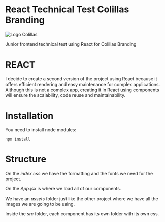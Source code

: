 # React Technical Test Colillas Branding

![Logo Colillas](./assets/logo%20colillas.svg)

Junior frontend technical test using React for Colillas Branding

# REACT

I decide to create a second version of the project using React because it offers efficient rendering and easy maintenance for complex applications. Although this is not a complex app, creating it in React using components will ensure the scalability, code reuse and maintainability.


# Installation

You need to install node modules:

```
npm install
```

# Structure

On the *index.css* we have the formatting and the fonts we need for the project.

On the *App.jsx* is where we load all of our components.

We have an *assets* folder just like the other project where we have all the images we are going to be using.

Inside the *src* folder, each component has its own folder with its own css.
